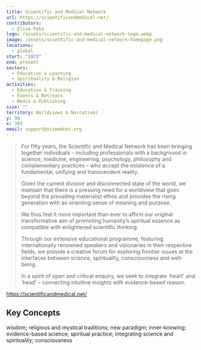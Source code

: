 ```yaml
---
title: Scientific and Medical Network
url: https://scientificandmedical.net/
contributors:
  - Elisa Paka
logo: /assets/scientific-and-medical-network-logo.webp
image: /assets/scientific-and-medical-network-homepage.png
locations:
  - global
start: "1973"
end: present
sectors:
  - Education & Learning
  - Spirituality & Religion
activities:
  - Education & Training
  - Events & Retreats
  - Media & Publishing
size: ""
territory: Worldviews & Narratives
y: 98
x: 383
email: support@scimednet.org
---
```

> For fifty years, the Scientific and Medical Network has been bringing together individuals – including professionals with a background in science, medicine, engineering, psychology, philosophy and complementary practices – who accept the existence of a fundamental, unifying and transcendent reality.
> 
> Given the current divisive and disconnected state of the world, we maintain that there is a pressing need for a worldview that goes beyond the prevailing materialist ethos and provides the rising generation with an orienting sense of meaning and purpose.
> 
> We thus feel it more important than ever to affirm our original transformative aim of promoting humanity’s spiritual essence as compatible with enlightened scientific thinking.
> 
> Through our extensive educational programme, featuring internationally renowned speakers and visionaries in their respective fields, we provide a creative forum for exploring frontier issues at the interfaces between science, spirituality, consciousness and well-being.
> 
> In a spirit of open and critical enquiry, we seek to integrate ‘heart’ and ‘head’ – connecting intuitive insights with evidence-based reason.

https://scientificandmedical.net/

## Key Concepts

wisdom; religious and mystical traditions; new paradigm; inner-knowing; evidence-based science; spiritual practice; integrating science and spirituality; consciousness
